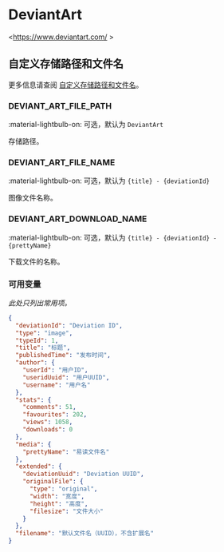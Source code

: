 # DeviantArt

<https://www.deviantart.com/ >

## 自定义存储路径和文件名

更多信息请查阅 [自定义存储路径和文件名](../#customizing-storage-path--file-name)。

### DEVIANT_ART_FILE_PATH

:material-lightbulb-on: 可选，默认为 `DeviantArt`

存储路径。

### DEVIANT_ART_FILE_NAME

:material-lightbulb-on: 可选，默认为 `{title} - {deviationId}`

图像文件名称。

### DEVIANT_ART_DOWNLOAD_NAME

:material-lightbulb-on: 可选，默认为 `{title} - {deviationId} - {prettyName}`

下载文件的名称。

### 可用变量

_此处只列出常用项。_

```json
{
  "deviationId": "Deviation ID",
  "type": "image",
  "typeId": 1,
  "title": "标题",
  "publishedTime": "发布时间",
  "author": {
    "userId": "用户ID",
    "useridUuid": "用户UUID",
    "username": "用户名"
  },
  "stats": {
    "comments": 51,
    "favourites": 202,
    "views": 1058,
    "downloads": 0
  },
  "media": {
    "prettyName": "易读文件名"
  },
  "extended": {
    "deviationUuid": "Deviation UUID",
    "originalFile": {
      "type": "original",
      "width": "宽度",
      "height": "高度",
      "filesize": "文件大小"
    }
  },
  "filename": "默认文件名（UUID），不含扩展名"
}
```
